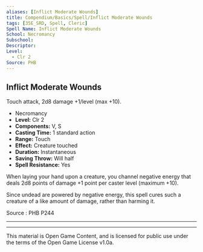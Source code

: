 ```yaml
---
aliases: [Inflict Moderate Wounds]
title: Compendium/Basics/Spell/Inflict Moderate Wounds
tags: [35E_SRD, Spell, Cleric]
Spell Name: Inflict Moderate Wounds
School: Necromancy
Subschool: 
Descriptor: 
Level:
  - Clr 2
Source: PHB
---
```



## Inflict Moderate Wounds

Touch attack, 2d8 damage +1/level (max +10).

*   Necromancy
*   **Level:** Clr 2
*   **Components:** V, S
*   **Casting Time:** 1 standard action
*   **Range:** Touch
*   **Effect:** Creature touched
*   **Duration:** Instantaneous
*   **Saving Throw:** Will half
*   **Spell Resistance:** Yes

<p>When laying your hand upon a creature, you channel negative energy that deals 2d8 points of damage +1 point per caster level (maximum +10).</p><p>Since undead are powered by negative energy, this spell cures such a creature of a like amount of damage, rather than harming it.</p>

Source : PHB P244

---

---

This material is Open Game Content, and is licensed for public use under
the terms of the Open Game License v1.0a.
